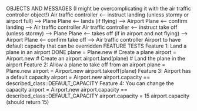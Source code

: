 OBJECTS AND MESSAGES
(I might be overcomplicating it with the air traffic controller object!)
Air traffic controller <-- instruct landing (unless stormy or airport full) --> Plane
Plane <-- lands (if flying) --> Airport
Plane <-- confirm landing --> Air traffic controller
Air traffic controller <-- instruct take off (unless stormy) --> Plane
Plane  <-- takes off (if in airport and not flying) --> Airport
Plane <-- confirm take off --> Air traffic controller
Airport to have default capacity that can be overridden
FEATURE TESTS
Feature 1: Land a plane in an airport DONE
plane = Plane.new       # Create a plane
airport = Airport.new   # Create an airport
airport.land(plane)     # Land the plane in the airport
Feature 2: Allow a plane to take off from an airport
plane = Plane.new
airport = Airport.new
airport.takeoff(plane)
Feature 3: Airport has a default capacity
airport = Airport.new
airport.capacity == described_class::DEFAULT_CAPACITY
Feature 4: You can change the capacity
airport = Airport.new
airport.capacity == described_class::DEFAULT_CAPACITY
airport.capacity = 15
airport.capacity (should return 15)
